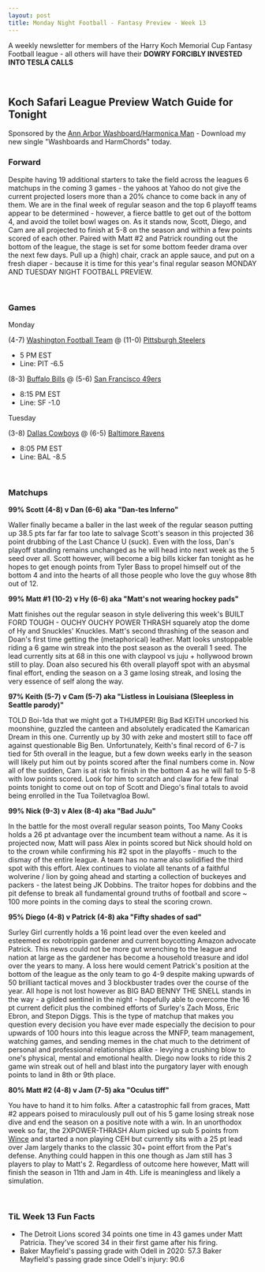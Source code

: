 ```yaml
---
layout: post
title: Monday Night Football - Fantasy Preview - Week 13
---
```


A weekly newsletter for members of the Harry Koch Memorial Cup Fantasy Football league - all others will have their **DOWRY FORCIBLY INVESTED INTO TESLA CALLS**

<br/>

## Koch Safari League Preview Watch Guide for Tonight

Sponsored by the [Ann Arbor Washboard/Harmonica Man](http://www.annarbor.com/news/u-m-diags-iconic-washboard-harmonica-player-talks-about-time-well-wasted/) - Download my new single "Washboards and HarmChords" today.  

### Forward

Despite having 19 additional starters to take the field across the leagues 6 matchups in the coming 3 games - the yahoos at Yahoo do not give the current projected losers more than a 20% chance to come back in any of them. We are in the final week of regular season and the top 6 playoff teams appear to be determined - however, a fierce battle to get out of the bottom 4, and avoid the toilet bowl wages on. As it stands now, Scott, Diego, and Cam are all projected to finish at 5-8 on the season and within a few points scored of each other. Paired with Matt #2 and Patrick rounding out the bottom of the league, the stage is set for some bottom feeder drama over the next few days. Pull up a (high) chair, crack an apple sauce, and put on a fresh diaper - because it is time for this year's final regular season MONDAY AND TUESDAY NIGHT FOOTBALL PREVIEW.

<br/>

### Games
Monday

(4-7) [Washington Football Team](https://memeguy.com/photos/images/i-visited-the-washington-monument-once-when-i-was-in-middle-school-234579.jpg) @ (11-0) [Pittsburgh Steelers](https://archive.triblive.com/wp-content/uploads/2018/11/PTRBettis020214.jpg)
* 5 PM EST
* Line: PIT -6.5

(8-3) [Buffalo Bills](https://ftw.usatoday.com/wp-content/uploads/sites/90/2016/09/bills-fan.jpg?w=1000&h=600&crop=1) @ (5-6) [San Francisco 49ers](https://i.pinimg.com/236x/19/f6/56/19f6560456ea84a4275ad9c41efc879e.jpg)
* 8:15 PM EST
* Line: SF -1.0

Tuesday

(3-8) [Dallas Cowboys](https://i.ytimg.com/vi/Zy8Fwnm9yTs/maxresdefault.jpg) @ (6-5) [Baltimore Ravens](https://shepherdexpress.com/downloads/46198/download/Film_TheBirds.jpg?cb=dea61a7260459366c334c87f293798d6&w=640)
* 8:05 PM EST
* Line: BAL -8.5

<br/>

### Matchups
**99% Scott (4-8) v Dan (6-6) aka "Dan-tes Inferno"**

Waller finally became a baller in the last week of the regular season putting up 38.5 pts far far far too late to salvage Scott's season in this projected 36 point drubbing of the Last Chance U (suck). Even with the loss, Dan's playoff standing remains unchanged as he will head into next week as the 5 seed over all. Scott however, will become a big bills kicker fan tonight as he hopes to get enough points from Tyler Bass to propel himself out of the bottom 4 and into the hearts of all those people who love the guy whose 8th out of 12.  

**99% Matt #1 (10-2) v Hy (6-6) aka "Matt's not wearing hockey pads"**

Matt finishes out the regular season in style delivering this week's BUILT FORD TOUGH - OUCHY OUCHY POWER THRASH squarely atop the dome of Hy and Snuckles' Knuckles. Matt's second thrashing of the season and Doan's first time getting the (metaphorical) leather. Matt looks unstoppable riding a 6 game win streak into the post season as the overall 1 seed. The lead currently sits at 68 in this one with claypool vs juju + hollywood brown still to play. Doan also secured his 6th overall playoff spot with an abysmal final effort, ending the season on a 3 game losing streak, and losing the very essence of self along the way.  

**97% Keith (5-7) v Cam (5-7) aka "Listless in Louisiana (Sleepless in Seattle parody)"**

TOLD Boi-1da that we might got a THUMPER! Big Bad KEITH uncorked his moonshine, guzzled the canteen and absolutely eradicated the Kamarican Dream in this one. Currently up by 30 with zeke and mostert still to face off against questionable Big Ben. Unfortunately, Keith's final record of 6-7 is tied for 5th overall in the league, but a few down weeks early in the season will likely put him out by points scored after the final numbers come in. Now all of the sudden, Cam is at risk to finish in the bottom 4 as he will fall to 5-8 with low points scored. Look for him to scratch and claw for a few final points tonight to come out on top of Scott and Diego's final totals to avoid being enrolled in the Tua Toiletvagloa Bowl. 

**99% Nick (9-3) v Alex (8-4) aka "Bad JuJu"**

In the battle for the most overall regular season points, Too Many Cooks holds a 26 pt advantage over the incumbent team without a name. As it is projected now, Matt will pass Alex in points scored but Nick should hold on to the crown while confirming his #2 spot in the playoffs - much to the dismay of the entire league. A team has no name also solidified the third spot with this effort. Alex continues to violate all tenants of a faithful wolverine / lion by going ahead and starting a collection of buckeyes and packers - the latest being JK Dobbins. The traitor hopes for dobbins and the pit defense to break all fundamental ground truths of football and score ~ 100 more points in the coming days to steal the scoring crown.  

**95% Diego (4-8) v Patrick (4-8) aka "Fifty shades of sad"**

Surley Girl currently holds a 16 point lead over the even keeled and esteemed ex robotrippin gardener and current boycotting Amazon advocate Patrick. This news could not be more gut wrenching to the league and nation at large as the gardener has become a household treasure and idol over the years to many. A loss here would cement Patrick's position at the bottom of the league as the only team to go 4-9 despite making upwards of 50 brilliant tactical moves and 3 blockbuster trades over the course of the year. All hope is not lost however as BIG BAD BENNY THE SNELL stands in the way - a gilded sentinel in the night - hopefully able to overcome the 16 pt current deficit plus the combined efforts of Surley's Zach Moss, Eric Ebron, and Stepon Diggs. This is the type of matchup that makes you question every decision you have ever made especially the decision to pour upwards of 100 hours into this league across the MNFP, team management, watching games, and sending memes in the chat much to the detriment of personal and professional relationships alike - levying a crushing blow to one's physical, mental and emotional health. Diego now looks to ride this 2 game win streak out of hell and blast into the purgatory layer with enough points to land in 8th or 9th place. 

**80% Matt #2 (4-8) v Jam (7-5) aka "Oculus tiff"**

You have to hand it to him folks. After a catastrophic fall from graces, Matt #2 appears poised to miraculously pull out of his 5 game losing streak nose dive and end the season on a positive note with a win. In an unorthodox week so far, the 2XPOWER-THRASH Alum picked up sub 5 points from [Wince](https://twitter.com/_lindssss/status/1335731925072351239) and started a non playing CEH but currently sits with a 25 pt lead over Jam largely thanks to the classic 30+ point effort from the Pat's defense. Anything could happen in this one though as Jam still has 3 players to play to Matt's 2. Regardless of outcome here however, Matt will finish the season in 11th and Jam in 4th. Life is meaningless and likely a simulation. 

<br/>

### TiL Week 13 Fun Facts
- The Detroit Lions scored 34 points one time in 43 games under Matt Patricia. They've scored 34 in their first game after his firing.
- Baker Mayfield's passing grade with Odell in 2020: 57.3 Baker Mayfield's passing grade since Odell's injury: 90.6
